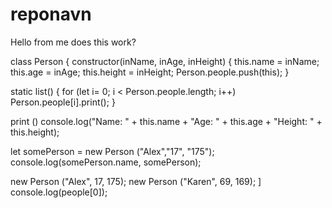 # reponavn
Hello from me
does this work?

class Person {
  constructor(inName, inAge, inHeight) {
    this.name = inName;
    this.age = inAge;
    this.height = inHeight;
    Person.people.push(this);
  }

static list() {
  for (let i= 0; i < Person.people.length; i++)
   Person.people[i].print();
}

print ()
console.log("Name: " + this.name + "Age: " + this.age + "Height: " + this.height);

let somePerson = new Person ("Alex","17", "175");
console.log(somePerson.name, somePerson);

  new Person  ("Alex", 17, 175);
  new Person  ("Karen", 69, 169);
]
console.log(people[0]);
